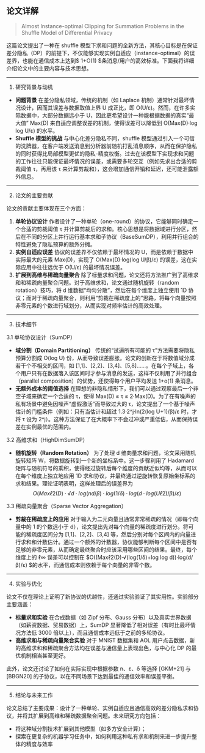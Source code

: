 ## 论文详解

> Almost Instance-optimal Clipping for Summation Problems in the Shuffle Model of Differential Privacy

这篇论文提出了一种在 shuffle 模型下求和问题的全新方法，其核心目标是在保证差分隐私（DP）的前提下，不仅能够实现实例自适应（instance-optimal）的误差界，也能在通信成本上达到$ 1+O(1) $条消息/用户的高效标准。下面我将详细介绍论文中的主要内容与技术思想。

------

1. 研究背景与动机

- **问题背景**
   在差分隐私领域，传统的机制（如 Laplace 机制）通常针对最坏情况设计，因而其误差与数据取值上界 U 成正比，即 O(U/ε)。然而，在许多实际数据中，大部分数据远小于 U，因此更希望设计一种能根据数据的真实“最大值” Max(D) 来自适应调整误差的机制，使得误差可以降低到 O(Max(D)·log log U/ε) 的水平。
- **Shuffle 模型的挑战**
   与中心化差分隐私不同，shuffle 模型通过引入一个可信的洗牌器，在客户端发送消息到分析器前随机打乱消息顺序，从而在保护隐私的同时获得比局部模型更优的隐私-精度权衡。过去在该模型下实现求和问题的工作往往只能保证最坏情况的误差，或需要多轮交互（例如先求出合适的剪裁阈值 τ，再用该 τ 来计算剪裁和），这会增加通信开销和延迟，还可能泄露额外信息。

------

2. 论文的主要贡献

论文的贡献主要体现在三个方面：

1. **单轮协议设计**
    作者设计了一种单轮（one-round）的协议，它能够同时确定一个合适的剪裁阈值 τ 并计算剪裁后的求和。核心思想是将数据域进行分区，然后在不同的分区上并行运行基本求和子协议（BaseSumDP），利用并行组合的特性避免了隐私预算的额外分摊。
2. **实例自适应误差**
    协议的误差界不仅依赖于最坏情况的 U，而是依赖于数据中实际最大的元素 Max(D)，实现了 O(Max(D)·log(log U/β)/ε) 的误差，这在实际应用中往往远优于 O(U/ε) 的最坏情况误差。
3. **扩展到高维与稀疏向量聚合**
    除了标量求和问题，论文还将方法推广到了高维求和和稀疏向量聚合问题。对于高维求和，论文通过随机旋转（random rotation）技巧，将 d 维数据“均匀分散”，然后在每个维度上独立使用 1D 协议；而对于稀疏向量聚合，则利用“剪裁在稀疏度上的”思路，将每个向量按照非零元素的个数进行域划分，从而实现对频率估计的高效处理。

------

3. 技术细节

3.1 单轮协议设计（SumDP）

- **域分割（Domain Partitioning）**
   传统的“试遍所有可能的 τ”方法需要将隐私预算分割成 O(log U) 份，从而导致误差膨胀。论文的创新在于将数值域分成若干个不相交的区间，如 [1,1]、[2,2]、[3,4]、[5,8]……。在每个子域上，各个用户只有在数据落入该区间时才参与消息的发送，这样不仅利用了并行组合（parallel composition）的优势，还使得每个用户平均发送 1+o(1) 条消息。
- **无额外成本的阈值选择**
   在理想的非隐私情形下，我们可以通过观察最后一个非空子域来确定一个合适的 τ，使得 Max(D) ≤ τ ≤ 2·Max(D)。为了在有噪声的私有场景中避免因噪声“虚假激活”而导致过大的 τ，论文提出了一个基于噪声估计的门槛条件（例如：只有当估计和超过 1.3·2^j·ln(2(log U+1)/β)/ε 时，才将 τ 设为 2^j）。这种方法保证了在大概率下不会过冲或严重低估，从而保持误差在实例最优的范围内。

3.2 高维求和（HighDimSumDP）

- **随机旋转（Random Rotation）**
   为了处理 d 维向量求和问题，论文采用随机旋转矩阵 W，将数据旋转到一个新的坐标系中。这一步骤利用了 Hadamard 矩阵与随机符号的乘积，使得经过旋转后每个维度的贡献近似均等，从而可以在每个维度上独立地应用 1D 求和协议，并最终通过逆旋转恢复原始坐标系的求和结果。理论证明表明，这样处理后的误差界为
  $$
  O(Maxℓ2(D)·√d·log(nd/β)·log(1/δ)·log(d·log(Uℓ2)/β)/ε)
  $$

3.3 稀疏向量聚合（Sparse Vector Aggregation）

- **剪裁在稀疏度上的应用**
   对于输入为二元向量且通常非常稀疏的情况（即每个向量中的 1 的个数远小于 d），论文提出先对每个向量的稀疏度进行划分。将可能的稀疏度区间分为 [1,1]、[2,2]、[3,4] 等，然后分别对每个区间内的向量进行求和和计数估计。通过一个额外的计数器，协议能够判断每个区间中是否有足够的非零元素，从而确定最终聚合时应该采用哪些区间的结果。最终，每个维度上的 ℓ∞ 误差可以控制在 $O((Maxℓ2(D)·√(log(1/δ)+log log d))·log(d/β)/ε) $的水平，而通信成本则依赖于每个向量的非零个数。

------

4. 实验与优化

论文不仅在理论上证明了新协议的优越性，还通过实验验证了其实用性。实验部分主要涵盖：

- **标量求和实验**
   在合成数据（如 Zipf 分布、Gauss 分布）以及真实世界数据（如薪资数据、贸易数据）上，SumDP 显著降低了相对误差（有时比最坏情况方法低 3000 倍以上），而且通信成本远低于之前的多轮协议。
- **高维求和与稀疏向量聚合实验**
   对于 MNIST 数据集和 AOL 用户点击数据，新的高维求和和稀疏聚合方法均在误差与通信量上表现出色，与中心化 DP 的最优机制相当甚至更好。

此外，论文还讨论了如何在实际实现中根据参数 n、ε、δ 等选择 [GKM+21] 与 [BBGN20] 的子协议，以在不同场景下达到最佳的通信效率和误差平衡。

------

5. 结论与未来工作

论文总结了主要成果：设计了一种单轮、实例自适应且通信高效的差分隐私求和协议，并将其扩展到高维和稀疏数据聚合问题。未来研究方向包括：

- 将这种域分割技术扩展到其他模型（如多方安全计算）；
- 探索在更复杂的机器学习任务中，如何利用这种私有求和机制来进一步提升整体的精度与效率